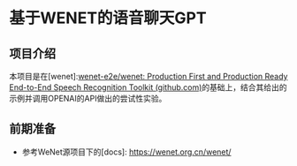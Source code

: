 # 基于WENET的语音聊天GPT

## 项目介绍

本项目是在[wenet]:[wenet-e2e/wenet: Production First and Production Ready End-to-End Speech Recognition Toolkit (github.com)](https://github.com/wenet-e2e/wenet)的基础上，结合其给出的示例并调用OPENAI的API做出的尝试性实验。

## 前期准备

- 参考WeNet源项目下的[docs]: https://wenet.org.cn/wenet/ 

	

	


